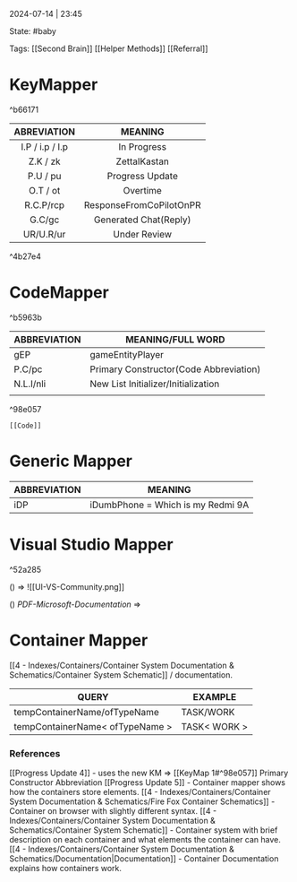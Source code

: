 2024-07-14 | 23:45

State: #baby  

Tags: [[Second Brain]] [[Helper Methods]] [[Referral]] 

# KeyMapper

^b66171

|   ABREVIATION   |         MEANING         |
| :-------------: | :---------------------: |
| I.P / i.p / I.p |       In Progress       |
|    Z.K / zk     |      ZettalKastan       |
|    P.U / pu     |     Progress Update     |
|    O.T / ot     |        Overtime         |
|    R.C.P/rcp    | ResponseFromCoPilotOnPR |
|     G.C/gc      |  Generated Chat(Reply)  |
|    UR/U.R/ur    |      Under Review       |

^4b27e4


# CodeMapper

^b5963b


| ABBREVIATION | MEANING/FULL WORD                      |
| ------------ | -------------------------------------- |
| gEP          | gameEntityPlayer                       |
| P.C/pc       | Primary Constructor(Code Abbreviation) |
| N.L.I/nli    | New List Initializer/Initialization    |
|              |                                        |

^98e057

	[[Code]]


# Generic Mapper

| ABBREVIATION | MEANING                           |
| ------------ | --------------------------------- |
| iDP          | iDumbPhone = Which is my Redmi 9A |

# Visual Studio Mapper

^52a285

() => []()![[UI-VS-Community.png]]

() _PDF-Microsoft-Documentation_ => 

# Container Mapper

[[4 - Indexes/Containers/Container System Documentation & Schematics/Container System Schematic]] / documentation.

| QUERY                           | EXAMPLE      |
| ------------------------------- | ------------ |
| tempContainerName/ofTypeName    | TASK/WORK    |
| tempContainerName< ofTypeName > | TASK< WORK > |

### References

[[Progress Update 4]] - uses the new KM => [[KeyMap 1#^98e057]] Primary Constructor Abbreviation
[[Progress Update 5]] - Container mapper shows how the containers store elements.
[[4 - Indexes/Containers/Container System Documentation & Schematics/Fire Fox Container Schematics]] - Container on browser with slightly different syntax.
[[4 - Indexes/Containers/Container System Documentation & Schematics/Container System Schematic]] - Container system with brief description on each container and what elements the container can have.
[[4 - Indexes/Containers/Container System Documentation & Schematics/Documentation|Documentation]] - Container Documentation explains how containers work.